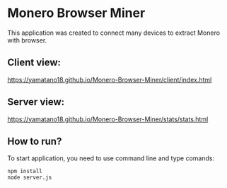 # Monero Browser Miner
This application was created to connect many devices to extract Monero with browser. 

## Client view:

https://yamatano18.github.io/Monero-Browser-Miner/client/index.html

## Server view:

https://yamatano18.github.io/Monero-Browser-Miner/stats/stats.html


## How to run?
To start application, you need to use command line and type comands:
```
npm install
node server.js
```
